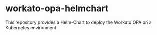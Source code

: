 # workato-opa-helmchart
This repository provides a Helm-Chart to deploy the Workato OPA on a Kubernetes environment
